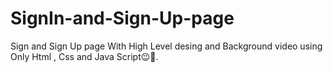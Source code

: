 # SignIn-and-Sign-Up-page
 Sign and Sign Up page With High Level desing and Background video using Only Html , Css and Java Script😉🍻.
